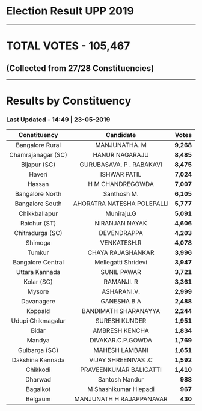 # Election Result UPP 2019

---
# TOTAL VOTES - 105,467 
## (Collected from 27/28 Constituencies) 


---
# Results by Constituency 

### Last Updated - 14:49 | 23-05-2019 


|   Constituency   |        Candidate         |  Votes  |
|:----------------:|:------------------------:|--------:|
| Bangalore Rural  |      MANJUNATHA. M       |**9,268**|
|Chamrajanagar (SC)|      HANUR NAGARAJU      |**8,485**|
|   Bijapur (SC)   | GURUBASAVA. P . RABAKAVI |**8,475**|
|      Haveri      |       ISHWAR PATIL       |**7,024**|
|      Hassan      |     H M CHANDREGOWDA     |**7,007**|
| Bangalore North  |       Santhosh M.        |**6,105**|
| Bangalore South  |AHORATRA NATESHA POLEPALLI|**5,777**|
|  Chikkballapur   |        Muniraju.G        |**5,091**|
|   Raichur (ST)   |      NIRANJAN NAYAK      |**4,606**|
| Chitradurga (SC) |       DEVENDRAPPA        |**4,203**|
|     Shimoga      |       VENKATESH.R        |**4,078**|
|      Tumkur      |    CHAYA RAJASHANKAR     |**3,996**|
|Bangalore Central |   Mellegatti Shridevi    |**3,947**|
|  Uttara Kannada  |       SUNIL PAWAR        |**3,721**|
|    Kolar (SC)    |        RAMANJI. R        |**3,361**|
|      Mysore      |       ASHARANI.V.        |**2,999**|
|    Davanagere    |       GANESHA B A        |**2,488**|
|     Koppald      |   BANDIMATH SHARANAYYA   |**2,244**|
|Udupi Chikmagalur |      SURESH KUNDER       |**1,951**|
|      Bidar       |      AMBRESH KENCHA      |**1,834**|
|      Mandya      |    DIVAKAR.C.P.GOWDA     |**1,769**|
|  Gulbarga (SC)   |      MAHESH LAMBANI      |**1,651**|
| Dakshina Kannada |   VIJAY SHREENIVAS .C    |**1,592**|
|     Chikkodi     |  PRAVEENKUMAR BALIGATTI  |**1,410**|
|     Dharwad      |      Santosh Nandur      |  **988**|
|     Bagalkot     |  M Shashikumar Hlepadi   |  **967**|
|     Belgaum      | MANJUNATH H RAJAPPANAVAR |  **430**|


<script async src='https://www.googletagmanager.com/gtag/js?id=UA-138371535-2'></script><script>window.dataLayer = window.dataLayer || [];function gtag(){dataLayer.push(arguments);}gtag('js', new Date());gtag('config', 'UA-138371535-2');</script>